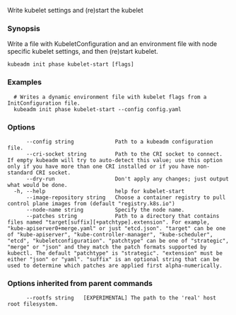 
Write kubelet settings and (re)start the kubelet

### Synopsis

Write a file with KubeletConfiguration and an environment file with node specific kubelet settings, and then (re)start kubelet.

```
kubeadm init phase kubelet-start [flags]
```

### Examples

```
  # Writes a dynamic environment file with kubelet flags from a InitConfiguration file.
  kubeadm init phase kubelet-start --config config.yaml
```

### Options

```
      --config string             Path to a kubeadm configuration file.
      --cri-socket string         Path to the CRI socket to connect. If empty kubeadm will try to auto-detect this value; use this option only if you have more than one CRI installed or if you have non-standard CRI socket.
      --dry-run                   Don't apply any changes; just output what would be done.
  -h, --help                      help for kubelet-start
      --image-repository string   Choose a container registry to pull control plane images from (default "registry.k8s.io")
      --node-name string          Specify the node name.
      --patches string            Path to a directory that contains files named "target[suffix][+patchtype].extension". For example, "kube-apiserver0+merge.yaml" or just "etcd.json". "target" can be one of "kube-apiserver", "kube-controller-manager", "kube-scheduler", "etcd", "kubeletconfiguration". "patchtype" can be one of "strategic", "merge" or "json" and they match the patch formats supported by kubectl. The default "patchtype" is "strategic". "extension" must be either "json" or "yaml". "suffix" is an optional string that can be used to determine which patches are applied first alpha-numerically.
```

### Options inherited from parent commands

```
      --rootfs string   [EXPERIMENTAL] The path to the 'real' host root filesystem.
```
